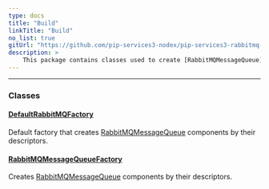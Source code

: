 ```yaml
---
type: docs
title: "Build"
linkTitle: "Build"
no_list: true
gitUrl: "https://github.com/pip-services3-nodex/pip-services3-rabbitmq-nodex"
description: >
    This package contains classes used to create [RabbitMQMessageQueue](../queues/rabbitmq_message_queue/) components by their descriptors. 
---
```

---
<div class="module-body"> 

### Classes

#### [DefaultRabbitMQFactory](default_rabbitmq_factory)
Default factory that creates [RabbitMQMessageQueue](../queues/rabbitmq_message_queue/) components by their descriptors.

#### [RabbitMQMessageQueueFactory](rabbitmq_message_queue_factory)
Creates [RabbitMQMessageQueue](../queues/rabbitmq_message_queue/)  components by their descriptors.


</div>

